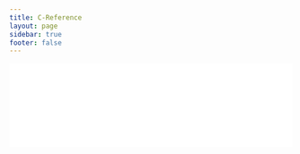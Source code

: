 ```yaml
---
title: C-Reference
layout: page
sidebar: true
footer: false
---
```


<iframe src="/c-reference/globals_type.html" style="width: 100%; height: calc(100vh - var(--vp-nav-height)); border: 0px;"></iframe>
